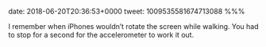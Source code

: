 date: 2018-06-20T20:36:53+0000
tweet: 1009535581674713088
%%%

I remember when iPhones wouldn’t rotate the screen while walking. You had to stop for a second for the accelerometer to work it out.
